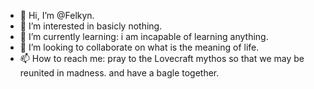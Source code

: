 - 👋 Hi, I’m @Felkyn.
- 👀 I’m interested in basicly nothing.
- 🌱 I’m currently learning: i am incapable of learning anything.
- 💞️ I’m looking to collaborate on what is the meaning of life.
- 📫 How to reach me: pray to the Lovecraft mythos so that we may be reunited in madness. and have a bagle together.
